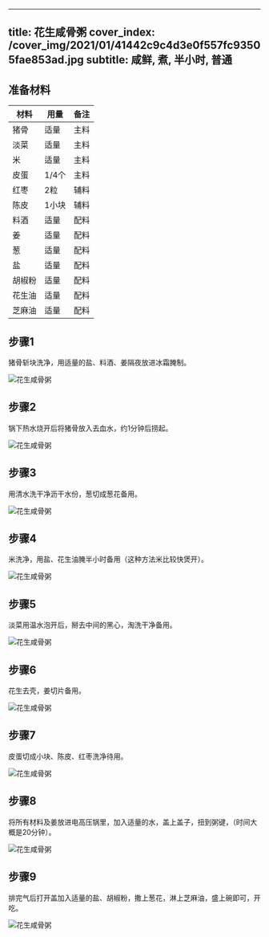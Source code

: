 
---
title: 花生咸骨粥
cover_index: /cover_img/2021/01/41442c9c4d3e0f557fc93505fae853ad.jpg
subtitle: 咸鲜, 煮, 半小时, 普通
---

## 准备材料

| 材料     | 用量 | 备注|
| ------- | ----- | --- |
| 猪骨 | 适量| 主料 |
| 淡菜 | 适量| 主料 |
| 米 | 适量| 主料 |
| 皮蛋 | 1/4个| 主料 |
| 红枣 | 2粒| 辅料 |
| 陈皮 | 1小块| 辅料 |
| 料酒 | 适量| 配料 |
| 姜 | 适量| 配料 |
| 葱 | 适量| 配料 |
| 盐 | 适量| 配料 |
| 胡椒粉 | 适量| 配料 |
| 花生油 | 适量| 配料 |
| 芝麻油 | 适量| 配料 |

## 步骤1

猪骨斩块洗净，用适量的盐、料酒、姜隔夜放进冰霜腌制。

![花生咸骨粥](https://i8.meishichina.com/attachment/recipe/201009/201009301648331.jpg?x-oss-process=style/p320) 

## 步骤2

锅下热水烧开后将猪骨放入去血水，约1分钟后捞起。

![花生咸骨粥](https://i8.meishichina.com/attachment/recipe/201009/201009301648428.jpg?x-oss-process=style/p320) 

## 步骤3

用清水洗干净沥干水份，葱切成葱花备用。

![花生咸骨粥](https://i8.meishichina.com/attachment/recipe/201009/201009301648486.jpg?x-oss-process=style/p320) 

## 步骤4

米洗净，用盐、花生油腌半小时备用（这种方法米比较快煲开）。

![花生咸骨粥](https://i8.meishichina.com/attachment/recipe/201009/201009301649089.jpg?x-oss-process=style/p320) 

## 步骤5

淡菜用温水泡开后，掰去中间的黑心，淘洗干净备用。

![花生咸骨粥](https://i8.meishichina.com/attachment/recipe/201009/201009301649227.jpg?x-oss-process=style/p320) 

## 步骤6

花生去壳，姜切片备用。

![花生咸骨粥](https://i8.meishichina.com/attachment/recipe/201009/201009301649285.jpg?x-oss-process=style/p320) 

## 步骤7

皮蛋切成小块、陈皮、红枣洗净待用。

![花生咸骨粥](https://i8.meishichina.com/attachment/recipe/201009/201009301650068.jpg?x-oss-process=style/p320) 

## 步骤8

将所有材料及姜放进电高压锅里，加入适量的水，盖上盖子，扭到粥键，（时间大概是20分钟）。

![花生咸骨粥](https://i8.meishichina.com/attachment/recipe/201009/201009301650143.jpg?x-oss-process=style/p320) 

## 步骤9

排完气后打开盖加入适量的盐、胡椒粉，撒上葱花，淋上芝麻油，盛上碗即可，开吃。

![花生咸骨粥](https://i8.meishichina.com/attachment/recipe/201009/201009301650217.jpg?x-oss-process=style/p320) 

